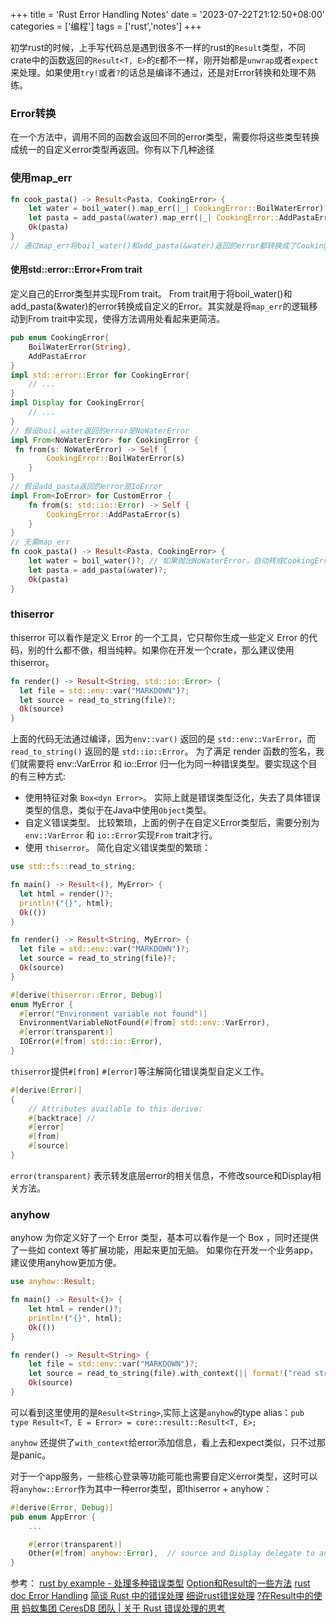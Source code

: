 +++
title = 'Rust Error Handling Notes'
date = '2023-07-22T21:12:50+08:00'
categories = ['编程']
tags = ['rust','notes']
+++

初学rust的时候，上手写代码总是遇到很多不一样的rust的`Result`类型，不同crate中的函数返回的`Result<T, E>`的`E`都不一样，刚开始都是`unwrap`或者`expect`来处理。如果使用`try!`或者`?`的话总是编译不通过，还是对Error转换和处理不熟练。

<!--more-->

### Error转换
在一个方法中，调用不同的函数会返回不同的error类型，需要你将这些类型转换成统一的自定义error类型再返回。你有以下几种途径
### 使用map_err
```rust
fn cook_pasta() -> Result<Pasta, CookingError> {
    let water = boil_water().map_err(|_| CookingError::BoilWaterError)?;
    let pasta = add_pasta(&water).map_err(|_| CookingError::AddPastaError)?;
    Ok(pasta)
}
// 通过map_err将boil_water()和add_pasta(&water)返回的error都转换成了CookingError类型
```
#### 使用std::error::Error+From trait
定义自己的Error类型并实现From trait。 From trait用于将boil_water()和add_pasta(&water)的error转换成自定义的Error。其实就是将`map_err`的逻辑移动到From trait中实现，使得方法调用处看起来更简洁。
```rust
pub enum CookingError{
    BoilWaterError(String),
    AddPastaError
}
impl std::error::Error for CookingError{
    // ...
}
impl Display for CookingError{
    // ...
}
// 假设boil_water返回的error是NoWaterError
impl From<NoWaterError> for CookingError {
 fn from(s: NoWaterError) -> Self {
        CookingError::BoilWaterError(s)
    }
}
// 假设add_pasta返回的error是IoError
impl From<IoError> for CustomError {
    fn from(s: std::io::Error) -> Self {
        CookingError::AddPastaError(s)
    }
}
// 无需map_err
fn cook_pasta() -> Result<Pasta, CookingError> {
    let water = boil_water()?; // 如果抛出NoWaterError，自动转成CookingError::BoilWaterError，下面同理
    let pasta = add_pasta(&water)?;
    Ok(pasta)
}
```


### thiserror
thiserror 可以看作是定义 Error 的一个工具，它只帮你生成一些定义 Error 的代码，别的什么都不做，相当纯粹。如果你在开发一个crate，那么建议使用thiserror。

```rust
fn render() -> Result<String, std::io::Error> {
  let file = std::env::var("MARKDOWN")?;
  let source = read_to_string(file)?;
  Ok(source)
}
```
上面的代码无法通过编译，因为`env::var()` 返回的是 `std::env::VarError`，而 `read_to_string()` 返回的是 `std::io::Error`。
为了满足 render 函数的签名，我们就需要将 env::VarError 和 io::Error 归一化为同一种错误类型。要实现这个目的有三种方式:

- 使用特征对象 `Box<dyn Error>`。 实际上就是错误类型泛化，失去了具体错误类型的信息，类似于在Java中使用`Object`类型。
- 自定义错误类型。 比较繁琐，上面的例子在自定义Error类型后，需要分别为`env::VarError` 和 `io::Error`实现`From` trait才行。
- 使用 `thiserror`。 简化自定义错误类型的繁琐：

```rust
use std::fs::read_to_string;

fn main() -> Result<(), MyError> {
  let html = render()?;
  println!("{}", html);
  Ok(())
}

fn render() -> Result<String, MyError> {
  let file = std::env::var("MARKDOWN")?;
  let source = read_to_string(file)?;
  Ok(source)
}

#[derive(thiserror::Error, Debug)]
enum MyError {
  #[error("Environment variable not found")]
  EnvironmentVariableNotFound(#[from] std::env::VarError),
  #[error(transparent)]
  IOError(#[from] std::io::Error),
}
```
`thiserror`提供`#[from]` `#[error]`等注解简化错误类型自定义工作。
```rust
#[derive(Error)]
{
    // Attributes available to this derive:
    #[backtrace] // 
    #[error]
    #[from]
    #[source]
}
```

`error(transparent)` 表示转发底层error的相关信息，不修改source和Display相关方法。

### anyhow
anyhow 为你定义好了一个 Error 类型，基本可以看作是一个 Box<dyn Error> ，同时还提供了一些如 context 等扩展功能，用起来更加无脑。 如果你在开发一个业务app，建议使用anyhow更加方便。
```rust
use anyhow::Result;

fn main() -> Result<()> {
    let html = render()?;
    println!("{}", html);
    Ok(())
}

fn render() -> Result<String> {
    let file = std::env::var("MARKDOWN")?;
    let source = read_to_string(file).with_context(|| format!("read string from {} failed", &file))?
    Ok(source)
}
```
可以看到这里使用的是`Result<String>`,实际上这是`anyhow`的type alias：`pub type Result<T, E = Error> = core::result::Result<T, E>;`

`anyhow` 还提供了`with_context`给error添加信息，看上去和expect类似，只不过那是panic。

对于一个app服务，一些核心登录等功能可能也需要自定义error类型，这时可以将`anyhow::Error`作为其中一种error类型，即thiserror + anyhow：

```rust
#[derive(Error, Debug)]
pub enum AppError {
    ...

    #[error(transparent)]
    Other(#[from] anyhow::Error),  // source and Display delegate to anyhow::Error
}
```



参考：
[rust by example - 处理多种错误类型](https://rustwiki.org/zh-CN/rust-by-example/error/multiple_error_types.html)
[Option和Result的一些方法](https://zyfjeff.github.io/%E5%8D%9A%E5%AE%A2/doc/rust/rust-error-handle/)
[rust doc Error Handling](https://doc.rust-lang.org/book/ch09-00-error-handling.html)
[简谈 Rust 中的错误处理](https://lotabout.me/2017/rust-error-handling/)
[细说rust错误处理](https://baoyachi.github.io/Rust/rust_error_handle.html#%E7%BB%86%E8%AF%B4rust%E9%94%99%E8%AF%AF%E5%A4%84%E7%90%86)
[?在Result中的使用](https://doc.rust-lang.org/rust-by-example/std/result/question_mark.html)
[蚂蚁集团 CeresDB 团队 | 关于 Rust 错误处理的思考](https://rustmagazine.github.io/rust_magazine_2021/chapter_2/rust_error_handle.html)